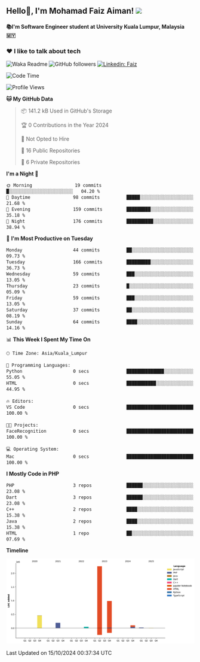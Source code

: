 <h2> Hello👋, I'm Mohamad Faiz Aiman! <img src="https://media.giphy.com/media/12oufCB0MyZ1Go/giphy.gif" width="50"></h2>

#### 📚I'm Software Engineer student at University Kuala Lumpur, Malaysia 🇲🇾
###  ❤️ I like to talk about tech 


![Waka Readme](https://github.com/anmol098/anmol098/workflows/Waka%20Readme/badge.svg)
![GitHub followers](https://img.shields.io/github/followers/faizaiman?label=Follow&style=social)
[![Linkedin: Faiz](https://img.shields.io/badge/-Faiz-blue?style=flat-square&logo=Linkedin&logoColor=white&link=https://www.linkedin.com/in/mohamad-faiz-aiman-623747192/)](https://www.linkedin.com/in/mohamad-faiz-aiman-623747192/)

<!--START_SECTION:waka-->
![Code Time](http://img.shields.io/badge/Code%20Time-220%20hrs%208%20mins-blue)

![Profile Views](http://img.shields.io/badge/Profile%20Views-0-blue)

**🐱 My GitHub Data** 

> 📦 141.2 kB Used in GitHub's Storage 
 > 
> 🏆 0 Contributions in the Year 2024
 > 
> 🚫 Not Opted to Hire
 > 
> 📜 16 Public Repositories 
 > 
> 🔑 6 Private Repositories 
 > 
**I'm a Night 🦉** 

```text
🌞 Morning                19 commits          █░░░░░░░░░░░░░░░░░░░░░░░░   04.20 % 
🌆 Daytime                98 commits          █████░░░░░░░░░░░░░░░░░░░░   21.68 % 
🌃 Evening                159 commits         █████████░░░░░░░░░░░░░░░░   35.18 % 
🌙 Night                  176 commits         ██████████░░░░░░░░░░░░░░░   38.94 % 
```
📅 **I'm Most Productive on Tuesday** 

```text
Monday                   44 commits          ██░░░░░░░░░░░░░░░░░░░░░░░   09.73 % 
Tuesday                  166 commits         █████████░░░░░░░░░░░░░░░░   36.73 % 
Wednesday                59 commits          ███░░░░░░░░░░░░░░░░░░░░░░   13.05 % 
Thursday                 23 commits          █░░░░░░░░░░░░░░░░░░░░░░░░   05.09 % 
Friday                   59 commits          ███░░░░░░░░░░░░░░░░░░░░░░   13.05 % 
Saturday                 37 commits          ██░░░░░░░░░░░░░░░░░░░░░░░   08.19 % 
Sunday                   64 commits          ████░░░░░░░░░░░░░░░░░░░░░   14.16 % 
```


📊 **This Week I Spent My Time On** 

```text
🕑︎ Time Zone: Asia/Kuala_Lumpur

💬 Programming Languages: 
Python                   0 secs              ██████████████░░░░░░░░░░░   55.05 % 
HTML                     0 secs              ███████████░░░░░░░░░░░░░░   44.95 % 

🔥 Editors: 
VS Code                  0 secs              █████████████████████████   100.00 % 

🐱‍💻 Projects: 
FaceRecognition          0 secs              █████████████████████████   100.00 % 

💻 Operating System: 
Mac                      0 secs              █████████████████████████   100.00 % 
```

**I Mostly Code in PHP** 

```text
PHP                      3 repos             ██████░░░░░░░░░░░░░░░░░░░   23.08 % 
Dart                     3 repos             ██████░░░░░░░░░░░░░░░░░░░   23.08 % 
C++                      2 repos             ████░░░░░░░░░░░░░░░░░░░░░   15.38 % 
Java                     2 repos             ████░░░░░░░░░░░░░░░░░░░░░   15.38 % 
HTML                     1 repo              ██░░░░░░░░░░░░░░░░░░░░░░░   07.69 % 
```



**Timeline**

![Lines of Code chart](https://raw.githubusercontent.com/faizaiman/faizaiman/main/assets/bar_graph.png)


 Last Updated on 15/10/2024 00:37:34 UTC
<!--END_SECTION:waka-->
